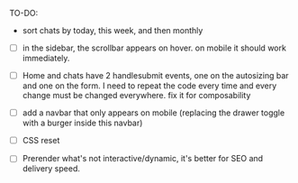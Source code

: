 TO-DO:
- sort chats by today, this week, and then monthly
- [ ] in the sidebar, the scrollbar appears on hover. on mobile it should work immediately.

- [ ] Home and chats have 2 handlesubmit events, one on the autosizing bar and one on the form. I need to repeat the code every time and every change must be changed everywhere. fix it for composability

- [ ] add a navbar that only appears on mobile (replacing the drawer toggle with a burger inside this navbar)

- [ ] CSS reset 
- [ ] Prerender what's not interactive/dynamic, it's better for SEO and delivery speed.
